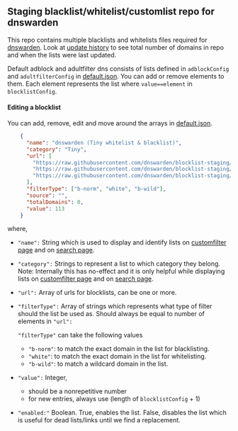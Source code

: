 ## Staging blacklist/whitelist/customlist repo for dnswarden

This repo contains multiple blacklists and whitelists files required for [dnswarden](https://dnswarden.com/customfilter.html). Look at [update history](https://github.com/dnswarden/blocklist-staging/blob/main/update_history.txt) to see total number of domains in repo and when the lists were last updated.


Default adblock and adultfilter dns consists of lists defined in `adblockConfig` and `adultfilterConfig` in [default.json](https://github.com/dnswarden/blocklist-staging/blob/main/edit_here_to_add_blocklists.json). You can add or remove elements to them. Each element represents the list where `value==element` in `blocklistConfig`.



#### Editing a blocklist 

You can add, remove, edit and move around the arrays in [default.json](https://github.com/dnswarden/blocklist-staging/blob/main/edit_here_to_add_blocklists.json).

```json
    {
      "name": "dnswarden (Tiny whitelist & blacklist)",
      "category": "Tiny",
      "url": [
        "https://raw.githubusercontent.com/dnswarden/blocklist-staging/main/blacklist/tiny_normal.txt",
        "https://raw.githubusercontent.com/dnswarden/blocklist-staging/main/whitelist/tinylist.txt",
        "https://raw.githubusercontent.com/dnswarden/blocklist-staging/main/blacklist/tiny_wildcard.txt"
      ],
      "filterType": ["b-norm", "white", "b-wild"],
      "source": "",
      "totalDomains": 0,
      "value": 113
    }
```
where,

- `"name":` String which is used to display and identify lists on [customfilter page](https://dnswarden.com/customfilter.html) and on [search page](https://dnswarden.com/search.html).

- `"category":` Strings to represent a list to which category they belong. Note: Internally this has no-effect and it is only helpful while displaying lists on [customfilter page](https://dnswarden.com/customfilter.html) and on [search page](https://dnswarden.com/search.html).

- `"url":` Array of urls for blocklists, can be one or more.

- `"filterType":` Array of strings which represents what type of filter should the list be used as. Should always be equal to number of elements in `"url":`

     `"filterType"` can take the following values 
            
     - `"b-norm"`: to match the exact domain in the list for blacklisting.
     - `"white"`: to match the exact domain in the list for whitelisting.
     - `"b-wild"`: to match a wildcard domain in the list.
       
-  `"value":` Integer, 
              
     - should be a nonrepetitive number 
     - for new entries, always use (length of `blocklistConfig` + 1)
     
-   `"enabled:"` Boolean. True, enables the list. False, disables the list which is useful for dead lists/links until we find a replacement.


